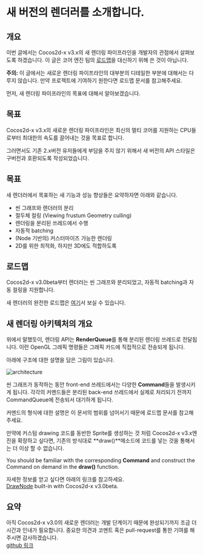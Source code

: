 # 새 버전의 렌더러를 소개합니다.

## 개요
이번 글에서는 Cocos2d-x v3.x의 새 렌더링 파이프라인을 개발자의 관점에서 살펴보도록 하겠습니다. 이 글은 코어 엔진 팀의 [로드맵](https://docs.google.com/document/d/17zjC55vbP_PYTftTZEuvqXuMb9PbYNxRFu0EGTULPK8/edit)을 대신하기 위해 쓴 것이 아닙니다.

**주의:** 이 글에서는 새로운 렌더링 파이프라인의 대부분의 디테일한 부분에 대해서는 다루지 않습니다. 만약 프로젝트에 기여하기 원한다면 로드맵 문서를 참고해주세요.

먼저, 새 렌더링 파이프라인의 목표에 대해서 알아보겠습니다.

## 목표
Cocos2d-x v3.x의 새로운 렌더링 파이프라인은 최신의 멀티 코어를 지원하는 CPU들로부터 최대한의 속도를 끌어내는 것을 목표로 합니다.

그러면서도 기존 2.x버전 유저들에게 부담을 주지 않기 위해서 새 버전의 API 스타일은 구버전과 호환되도록 작성되었습니다.

## 목표
새 렌더러에서 목표하는 새 기능과 성능 향상들은 요약하자면 아래와 같습니다.

- 씬 그래프와 렌더러의 분리
- 절두체 컬링 (Viewing frustum Geometry culling)
- 렌더링을 분리된 쓰레드에서 수행
- 자동적 batching
- (Node 기반의) 커스터마이즈 가능한 렌더링
- 2D를 위한 최적화, 하지만 3D에도 적합하도록

## 로드맵
Cocos2d-x v3.0beta부터 렌더러는 씬 그래프와 분리되었고, 자동적 batching과 자동 컬링을 지원합니다.

새 렌더러의 완전한 로드맵은 [여기](https://docs.google.com/document/d/17zjC55vbP_PYTftTZEuvqXuMb9PbYNxRFu0EGTULPK8/edit#heading=h.dii2kgdfqgcp)서 보실 수 있습니다.

## 새 렌더링 아키텍처의 개요
위에서 말했듯이, 렌더링 API는 **RenderQueue**를 통해 분리된 렌더링 쓰레드로 전달됩니다. 이런 OpenGL 그래픽 명령들은 그래픽 카드에 직접적으로 전송되게 됩니다.

아래에 구조에 대한 설명을 담은 그림이 있습니다.

![architecture](./res/architexture.png)

씬 그래프가 동작하는 동안 front-end 쓰레드에서는 다양한 **Command**들을 발생시키게 됩니다. 각각의 커멘드들은 분리된 back-end 쓰레드에서 실제로 처리되기 전까지 CommandQueue에 전송되서 대기하게 됩니다.

커멘드의 형식에 대한 설명은 이 문서의 범위를 넘어서기 때문에 로드맵 문서를 참고해 주세요.

만약에 커스텀 drawing 코드를 동반한 Sprite를 생성하는 것 처럼 Cocos2d-x v3.x엔진을 확장하고 싶다면, 기존의 방식대로 **draw()**메소드에 코드를 넣는 것을 통해서는 더 이상 할 수 없습니다.

You should be familiar with the corresponding **Command** and construct the Command on demand in the **draw()** function.

자세한 정보를 얻고 싶다면 아래의 링크를 참고하세요.<br> [DrawNode](https://github.com/cocos2d/cocos2d-x/blob/develop/cocos/2d/CCDrawNode.cpp) built-in with Cocos2d-x v3.0beta.

## 요약
아직 Cocos2d-x v3.0의 새로운 렌더러는 개발 단계이기 때문에 완성되기까지 조금 더 시간과 인내가 필요합니다. 중요한 의견과 코멘트 혹은 pull-request를 통한 기여를 해주시면 감사하겠습니다.<br>
[github 링크](https://github.com/cocos2d/cocos2d-x)
